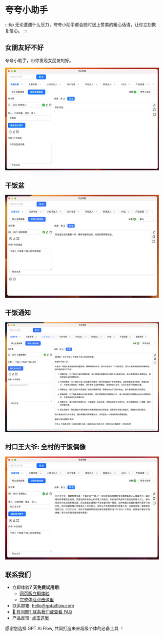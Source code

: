 # 夸夸小助手

:::tip
无论遭遇什么压力，夸夸小助手都会随时送上赞美的暖心话语，让你立刻恢复信心。
:::

## 女朋友好不好

夸夸小助手，带你发现女朋友的好。

![](./img/2-praiseAssitant/2023-09-22-img-22-demo-communicationExpert-praiseAssitant.gif)

## 干饭盆

![](./img/2-praiseAssitant/2023-09-22-img-17-demo-communicationExpert-buildIn.png)

## 干饭通知

![](./img/2-praiseAssitant/2023-09-22-img-18-demo-communicationExpert-groupNotice.png)

## 村口王大爷: 全村的干饭偶像

![](./img/2-praiseAssitant/2023-09-22-img-19-demo-communicationExpert-praiseAssistant.png)

## 联系我们

- 立即体验**7 天免费试用期**:
  - [网页版立即体验](https://www.app.gptaiflow.com/login)
  - [完整体验点击这里](/download)
- 联系邮箱: hello@gptaiflow.com
- [💬 有问题? 联系我们或查看 FAQ](/docs/proudct/gpt-ai-flow-guide-and-faq)
- 产品反馈: [点击这里](https://wj.qq.com/s2/13154598/1770/)

感谢您选择 GPT AI Flow, 共同打造未来超级个体的必备工具 ！
